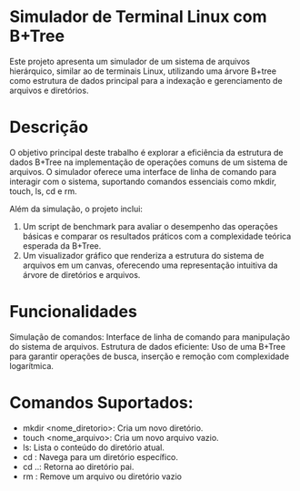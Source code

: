 # Simulador de Terminal Linux com B+Tree
Este projeto apresenta um simulador de um sistema de arquivos hierárquico, similar ao de terminais Linux, utilizando uma árvore B+tree como estrutura de dados principal para a indexação e gerenciamento de arquivos e diretórios.

# Descrição
O objetivo principal deste trabalho é explorar a eficiência da estrutura de dados B+Tree na implementação de operações comuns de um sistema de arquivos. O simulador oferece uma interface de linha de comando para interagir com o sistema, suportando comandos essenciais como mkdir, touch, ls, cd e rm.

Além da simulação, o projeto inclui:

1. Um script de benchmark para avaliar o desempenho das operações básicas e comparar os resultados práticos com a complexidade teórica esperada da B+Tree.
2. Um visualizador gráfico que renderiza a estrutura do sistema de arquivos em um canvas, oferecendo uma representação intuitiva da árvore de diretórios e arquivos.
# Funcionalidades
Simulação de comandos: Interface de linha de comando para manipulação do sistema de arquivos.
Estrutura de dados eficiente: Uso de uma B+Tree para garantir operações de busca, inserção e remoção com complexidade logarítmica.
# Comandos Suportados:
- mkdir <nome_diretorio>: Cria um novo diretório.
- touch <nome_arquivo>: Cria um novo arquivo vazio.
- ls: Lista o conteúdo do diretório atual.
- cd <caminho>: Navega para um diretório específico.
- cd ..: Retorna ao diretório pai.
- rm <nome>: Remove um arquivo ou diretório vazio
